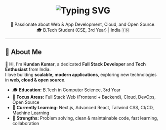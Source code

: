 <h1 align="center">
  <img src="https://readme-typing-svg.herokuapp.com?font=Fira+Code&size=22&pause=700&color=30FDCB&center=true&vCenter=true&width=500&lines=+Hi%2C+I%27m+Kundan+Kumar;The+Profile+will+be+updated+soon!;Stay+Tuned..." alt="Typing SVG" />
</h1>

<p align="center">
  🚀 Passionate about Web & App Development, Cloud, and Open Source. <br/>
  🎓 B.Tech Student (CSE, 3rd Year) | India 🇮🇳
</p>

---

## 🚀 About Me

👋 Hi, I'm **Kundan Kumar**, a dedicated **Full Stack Developer** and **Tech Enthusiast** from India.  
I love building **scalable, modern applications**, exploring new technologies in **web, cloud & open source**.

- 🎓 **Education:** B.Tech in Computer Science, 3rd Year  
- 💼 **Focus Areas:** Full Stack Web (Frontend + Backend), Cloud, DevOps, Open Source  
- 🌱 **Currently Learning:** Next.js, Advanced React, Tailwind CSS, CI/CD, Machine Learning  
- 🏅 **Strengths:** Problem solving, clean & maintainable code, fast learning, collaboration  

